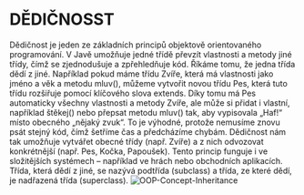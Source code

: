 # DĚDIČNOSST
Dědičnost je jeden ze základních principů objektově orientovaného programování. V Javě umožňuje jedné třídě převzít vlastnosti a metody jiné třídy, čímž se zjednodušuje a zpřehledňuje kód. Říkáme tomu, že jedna třída dědí z jiné. Například pokud máme třídu Zvíře, která má vlastnosti jako jméno a věk a metodu mluv(), můžeme vytvořit novou třídu Pes, která tuto třídu rozšiřuje pomocí klíčového slova extends. Díky tomu má Pes automaticky všechny vlastnosti a metody Zvíře, ale může si přidat i vlastní, například štěkej() nebo přepsat metodu mluv() tak, aby vypisovala „Haf!“ místo obecného „nějaký zvuk“. To je výhodné, protože nemusíme znovu psát stejný kód, čímž šetříme čas a předcházíme chybám. Dědičnost nám tak umožňuje vytvářet obecné třídy (např. Zvíře) a z nich odvozovat konkrétnější (např. Pes, Kočka, Papoušek). Tento princip funguje i ve složitějších systémech – například ve hrách nebo obchodních aplikacích. Třída, která dědí z jiné, se nazývá podtřída (subclass) a třída, ze které dědí, je nadřazená třída (superclass). 
![OOP-Concept-Inheritance](https://github.com/user-attachments/assets/7a2a3ff0-e40d-4c8b-b5f4-dbf8d78705b9)
